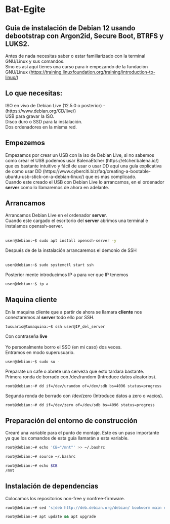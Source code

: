 # Bat-Egite

## Guía de instalación de Debian 12 usando debootstrap con Argon2id, Secure Boot, BTRFS y LUKS2.

Antes de nada necesitas saber o estar familiarizado con la terminal GNU/Linux y sus comandos.<br>
Sino es así aquí tienes una curso para ir empezando de la fundación GNU/Linux (https://training.linuxfoundation.org/training/introduction-to-linux/)

## Lo que necesitas:
<p>ISO en vivo de Debian Live (12.5.0 o posterior) - (https://www.debian.org/CD/live/)<br>
USB para gravar la ISO.<br>
Disco duro o SSD para la instalación.<br>
Dos ordenadores en la misma red.</p>

## Empezemos
<p>Empezamos por crear un USB con la iso de Debian Live, si no sabemos como crear el USB podemos usar BalenaEtcher (https://etcher.balena.io/) que es bastante intuitivo y fácil de usar o usar DD aquí una guía explicativa de como usar DD (https://www.cyberciti.biz/faq/creating-a-bootable-ubuntu-usb-stick-on-a-debian-linux/) que es mas complicado.<br>
Cuando este creado el USB con Debian Live lo arrancamos, en el ordenador <strong>server</strong> como lo llamaremos de ahora en adelante.<br>

## Arrancamos
Arrancamos Debian Live en el ordenador <strong>server</strong>.<br>
Cuando este cargado el escritorio del <strong>server</strong> abrimos una terminal e instalamos openssh-server.<br><br>


```bash 
user@debian:~$ sudo apt install openssh-server -y
```
Después de de la instalación arrancaremos el demonio de SSH<br><br>
```bash 
user@debian:~$ sudo systemctl start ssh
```
Posterior mente introducimos IP a para ver que IP tenemos</p>
```bash 
user@debian:~$ ip a
```
## Maquina cliente

En la maquina cliente que a partir de ahora se llamara <strong>cliente</strong> nos conectaremos al <strong>server</strong> todo ello por SSH.
```bash 
tusuario@tumaquina:~$ ssh user@IP_del_server
```
Con contraseña <strong>live</strong><br><br>
Yo personalmente borro el SSD (en mi caso) dos veces.<br>
Entramos en modo superusuario.
```bash 
user@debian:~$ sudo su -
```
Preparate un cafe o abrete una cerveza que esto tardara bastante.<br>
Primera ronda de borrado con /dev/random (Introduce datos aleatorios).
```bash 
root@debian:~# dd if=/dev/urandom of=/dev/sdb bs=4096 status=progress
```
Segunda ronda de borrado con /dev/zero (Introduce datos a zero o vacíos).
```bash 
root@debian:~# dd if=/dev/zero of=/dev/sdb bs=4096 status=progress
```
## Preparación del entorno de construcción
 Crearé una variable para el punto de montaje. Este es un paso importante ya que los comandos de esta guía llamarán a esta variable.
```bash 
root@debian:~# echo 'CB="/mnt"' >> ~/.bashrc
```
```bash 
root@debian:~# source ~/.bashrc
```
```bash 
root@debian:~# echo $CB
/mnt
```
## Instalación de dependencias
Colocamos los repositorios non-free y nonfree-firmware.
```bash 
root@debian:~# sed 's|deb http://deb.debian.org/debian/ bookworm main non-free-firmware|deb http://deb.debian.org/debian/ bookworm main contrib non-free non-free-firmware|g' -i "/etc/apt/sources.list"
```
```bash 
root@debian:~# apt update && apt upgrade
```
